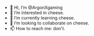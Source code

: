 - 👋 Hi, I’m @ArgonXgaming
- 👀 I’m interested in cheese.
- 🌱 I’m currently learning cheese.
- 💞️ I’m looking to collaborate on cheese.
- 📫 How to reach me: don't.

<!---
ArgonXgaming/ArgonXgaming is a ✨ special ✨ repository because its `README.md` (this file) appears on your GitHub profile.
You can click the Preview link to take a look at your changes.
--->

